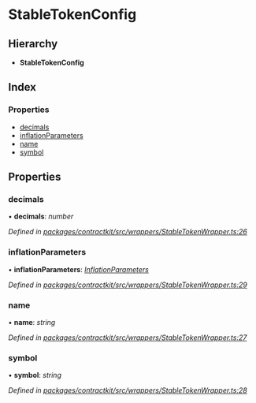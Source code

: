 # StableTokenConfig

## Hierarchy

* **StableTokenConfig**

## Index

### Properties

* [decimals](_wrappers_stabletokenwrapper_.stabletokenconfig.md#decimals)
* [inflationParameters](_wrappers_stabletokenwrapper_.stabletokenconfig.md#inflationparameters)
* [name](_wrappers_stabletokenwrapper_.stabletokenconfig.md#name)
* [symbol](_wrappers_stabletokenwrapper_.stabletokenconfig.md#symbol)

## Properties

### decimals

• **decimals**: _number_

_Defined in_ [_packages/contractkit/src/wrappers/StableTokenWrapper.ts:26_](https://github.com/celo-org/celo-monorepo/blob/master/packages/contractkit/src/wrappers/StableTokenWrapper.ts#L26)

### inflationParameters

• **inflationParameters**: [_InflationParameters_](_wrappers_stabletokenwrapper_.inflationparameters.md)

_Defined in_ [_packages/contractkit/src/wrappers/StableTokenWrapper.ts:29_](https://github.com/celo-org/celo-monorepo/blob/master/packages/contractkit/src/wrappers/StableTokenWrapper.ts#L29)

### name

• **name**: _string_

_Defined in_ [_packages/contractkit/src/wrappers/StableTokenWrapper.ts:27_](https://github.com/celo-org/celo-monorepo/blob/master/packages/contractkit/src/wrappers/StableTokenWrapper.ts#L27)

### symbol

• **symbol**: _string_

_Defined in_ [_packages/contractkit/src/wrappers/StableTokenWrapper.ts:28_](https://github.com/celo-org/celo-monorepo/blob/master/packages/contractkit/src/wrappers/StableTokenWrapper.ts#L28)

